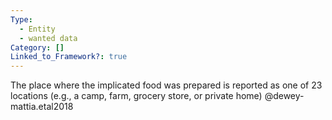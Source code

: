 ```yaml
---
Type:
  - Entity
  - wanted data
Category: []
Linked_to_Framework?: true
---
```

The place where the implicated food was prepared is reported as one of 23 locations (e.g., a camp, farm, grocery store, or private home) @dewey-mattia.etal2018